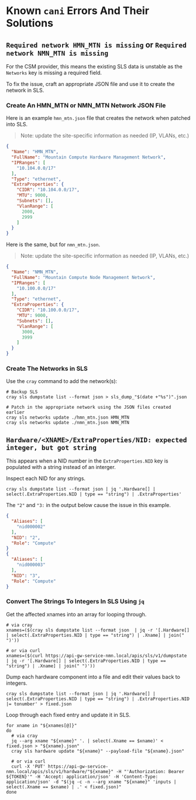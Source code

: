 # Known `cani` Errors And Their Solutions

## `Required network HMN_MTN is missing` or `Required network NMN_MTN is missing`

For the CSM provider, this means the existing SLS data is unstable as the `Networks` key is missing a required field.

To fix the issue, craft an appropriate JSON file and use it to create the network in SLS.

### Create An HMN_MTN or NMN_MTN Network JSON File

Here is an example `hmn_mtn.json` file that creates the network when patched into SLS. 

> Note: update the site-specific information as needed (IP, VLANs, etc.)

```json
{
  "Name": "HMN_MTN",
  "FullName": "Mountain Compute Hardware Management Network",
  "IPRanges": [
    "10.104.0.0/17"
  ],
  "Type": "ethernet",
  "ExtraProperties": {
    "CIDR": "10.104.0.0/17",
    "MTU": 9000,
    "Subnets": [],
    "VlanRange": [
      2000,
      2999
    ]
  }
}
```

Here is the same, but for `nmn_mtn.json`.

> Note: update the site-specific information as needed (IP, VLANs, etc.)

```json
{
  "Name": "NMN_MTN",
  "FullName": "Mountain Compute Node Management Network",
  "IPRanges": [
    "10.100.0.0/17"
  ],
  "Type": "ethernet",
  "ExtraProperties": {
    "CIDR": "10.100.0.0/17",
    "MTU": 9000,
    "Subnets": [],
    "VlanRange": [
      3000,
      3999
    ]
  }
}
```



### Create The Networks in SLS
  
Use the `cray` command to add the network(s):

```shell
# Backup SLS
cray sls dumpstate list --format json > sls_dump_"$(date +"%s")".json 

# Patch in the appropriate network using the JSON files created earlier
cray sls networks update ./hmn_mtn.json HMN_MTN 
cray sls networks update ./nmn_mtn.json NMN_MTN
```

## `Hardware/<XNAME>/ExtraProperties/NID: expected integer, but got string`

This appears when a NID number in the `ExtraProperties.NID` key is populated with a string instead of an interger.

Inspect each NID for any strings.

```shell
cray sls dumpstate list --format json | jq '.Hardware[] | select(.ExtraProperties.NID | type == "string") | .ExtraProperties'
```

The `"2"` and `"3:` in the output below cause the issue in this example.

```json
{
  "Aliases": [
    "nid000002"
  ],
  "NID": "2",
  "Role": "Compute"
}
{
  "Aliases": [
    "nid000003"
  ],
  "NID": "3",
  "Role": "Compute"
}
```

### Convert The Strings To Integers In SLS Using `jq`

Get the affected xnames into an array for looping through.

```shell
# via cray
xnames=($(cray sls dumpstate list --format json  | jq -r '[.Hardware[] | select(.ExtraProperties.NID | type == "string") | .Xname] | join(" ")'))

# or via curl
xnames=($(curl https://api-gw-service-nmn.local/apis/sls/v1/dumpstate | jq -r '[.Hardware[] | select(.ExtraProperties.NID | type == "string") | .Xname] | join(" ")'))
```

Dump each hardware component into a file and edit their values back to integers.

```shell
cray sls dumpstate list --format json | jq '.Hardware[] | select(.ExtraProperties.NID | type == "string") | .ExtraProperties.NID |= tonumber' > fixed.json
```

Loop through each fixed entry and update it in SLS.

```shell
for xname in "${xnames[@]}"
do
  # via cray
  jq --arg xname "${xname}" '. | select(.Xname == $xname)' < fixed.json > "${xname}.json"
  cray sls hardware update "${xname}" --payload-file "${xname}.json"
  
  # or via curl
  curl -X 'PUT' https://api-gw-service-nmn.local/apis/sls/v1/hardware/"${xname}" -H "'Authorization: Bearer ${TOKEN}'" -H 'Accept: application/json' -H 'Content-Type: application/json' -d "$(jq -c -n --arg xname "${xname}" 'inputs | select(.Xname == $xname) | .' < fixed.json)"
done
```

